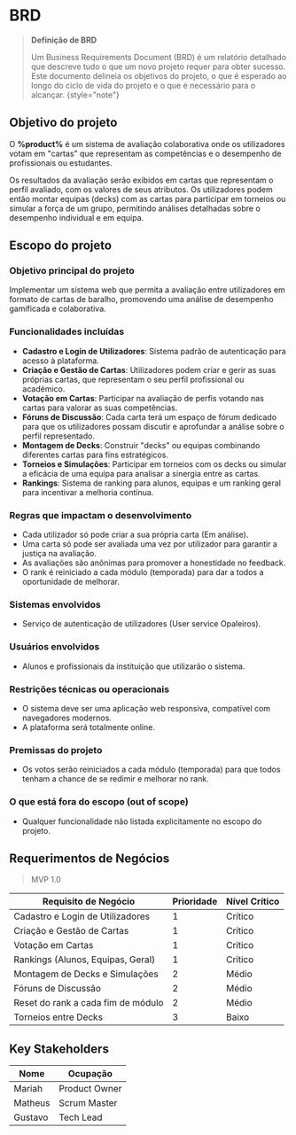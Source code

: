 # BRD

> **Definição de BRD**
>
> Um Business Requirements Document (BRD) é um relatório detalhado que descreve tudo o que um novo projeto requer para obter sucesso. Este documento delineia os objetivos do projeto, o que é esperado ao longo do ciclo de vida do projeto e o que é necessário para o alcançar.
> {style="note"}

## Objetivo do projeto

O **%product%** é um sistema de avaliação colaborativa onde os utilizadores votam em "cartas" que representam as competências e o desempenho de profissionais ou estudantes.

Os resultados da avaliação serão exibidos em cartas que representam o perfil avaliado, com os valores de seus atributos. Os utilizadores podem então montar equipas (decks) com as cartas para participar em torneios ou simular a força de um grupo, permitindo análises detalhadas sobre o desempenho individual e em equipa.

## Escopo do projeto

### Objetivo principal do projeto

Implementar um sistema web que permita a avaliação entre utilizadores em formato de cartas de baralho, promovendo uma análise de desempenho gamificada e colaborativa.

### Funcionalidades incluídas

-   **Cadastro e Login de Utilizadores**: Sistema padrão de autenticação para acesso à plataforma.
-   **Criação e Gestão de Cartas**: Utilizadores podem criar e gerir as suas próprias cartas, que representam o seu perfil profissional ou académico.
-   **Votação em Cartas**: Participar na avaliação de perfis votando nas cartas para valorar as suas competências.
-   **Fóruns de Discussão**: Cada carta terá um espaço de fórum dedicado para que os utilizadores possam discutir e aprofundar a análise sobre o perfil representado.
-   **Montagem de Decks**: Construir "decks" ou equipas combinando diferentes cartas para fins estratégicos.
-   **Torneios e Simulações**: Participar em torneios com os decks ou simular a eficácia de uma equipa para analisar a sinergia entre as cartas.
-   **Rankings**: Sistema de ranking para alunos, equipas e um ranking geral para incentivar a melhoria contínua.

### Regras que impactam o desenvolvimento

-   Cada utilizador só pode criar a sua própria carta (Em análise).
-   Uma carta só pode ser avaliada uma vez por utilizador para garantir a justiça na avaliação.
-   As avaliações são anônimas para promover a honestidade no feedback.
-   O rank é reiniciado a cada módulo (temporada) para dar a todos a oportunidade de melhorar.

### Sistemas envolvidos

-   Serviço de autenticação de utilizadores (User service Opaleiros).

### Usuários envolvidos

-   Alunos e profissionais da instituição que utilizarão o sistema.

### Restrições técnicas ou operacionais

-   O sistema deve ser uma aplicação web responsiva, compatível com navegadores modernos.
-   A plataforma será totalmente online.

### Premissas do projeto

-   Os votos serão reiniciados a cada módulo (temporada) para que todos tenham a chance de se redimir e melhorar no rank.

### O que está fora do escopo (out of scope)

-   Qualquer funcionalidade não listada explicitamente no escopo do projeto.

## Requerimentos de Negócios

> MVP 1.0

| Requisito de Negócio | Prioridade | Nível Crítico |
|---|---|---|
| Cadastro e Login de Utilizadores | 1 | Crítico |
| Criação e Gestão de Cartas | 1 | Crítico |
| Votação em Cartas | 1 | Crítico |
| Rankings (Alunos, Equipas, Geral) | 1 | Crítico |
| Montagem de Decks e Simulações | 2 | Médio |
| Fóruns de Discussão | 2 | Médio |
| Reset do rank a cada fim de módulo | 2 | Médio |
| Torneios entre Decks | 3 | Baixo |

## Key Stakeholders

| Nome | Ocupação |
|---|---|
| Mariah | Product Owner |
| Matheus | Scrum Master |
| Gustavo | Tech Lead |